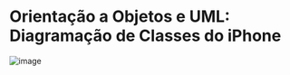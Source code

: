 # Orientação a Objetos e UML: Diagramação de Classes do iPhone

![image](https://github.com/marcsalexandrborges/iPhone/assets/43918194/e97268f4-b48d-454f-9fcd-fbc91bd37319)


